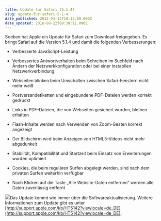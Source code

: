 ```yaml
---
title: Update für Safari (5.1.4)
slug: update-fur-safari-5-1-4
date_published: 2012-03-12T18:12:59.000Z
date_updated: 2018-08-22T09:38:11.000Z
---
```


Soeben hat Apple ein Update für Safari zum Download freigegeben. Es bringt Safari auf die Version 5.1.4 und damit die folgenden Verbesserungen:

- Verbesserte JavaScript-Leistung

- Verbessertes Antwortverhalten beim Schreiben im Suchfeld nach Ändern der Netzwerkkonfiguration oder bei einer instabilen Netzwerkverbindung

- Webseiten blinken beim Umschalten zwischen Safari-Fenstern nicht mehr weiß

- Postversandetiketten und eingebundene PDF-Dateien werden korrekt gedruckt

- Links in PDF-Dateien, die von Webseiten gesichert wurden, bleiben erhalten

- Flash-Inhalte werden nach Verwenden von Zoom-Gesten korrekt angezeigt

- Der Bildschirm wird beim Anzeigen von HTML5-Videos nicht mehr abgedunkelt

- Stabilität, Kompatibilität und Startzeit beim Einsatz von Erweiterungen wurden optimiert

- Cookies, die beim regulären Surfen abgelegt werden, sind nach dem privaten Surfen weiterhin verfügbar

- Nach Klicken auf die Taste „Alle Website-Daten entfernen“ werden alle Daten zuverlässig entfernt

[![](//picdump.thafaker.de/2012/03/Bildschirmfoto-2012-03-12-um-18.54.58-494x580.png)](__GHOST_URL__/update-fur-safari-5-1-4/bildschirmfoto-2012-03-12-um-18-54-58/)Das Update kommt wie immer über die Softwareaktualisierung. Weitere Informationen zum Update gibt es unter [http://support.apple.com/kb/HT5142?viewlocale=de_DE](http://support.apple.com/kb/HT5142?viewlocale=de_DE).
